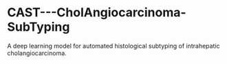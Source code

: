 # CAST---CholAngiocarcinoma-SubTyping
A deep learning model for automated histological subtyping of intrahepatic cholangiocarcinoma.
